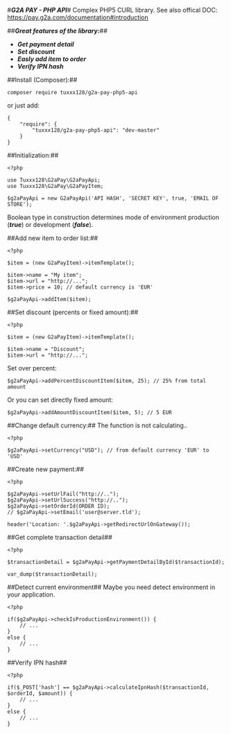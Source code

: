 #***G2A PAY - PHP API***#
Complex PHP5 CURL library. See also offical DOC: https://pay.g2a.com/documentation#introduction

##***Great features of the library:***##
- ***Get payment detail***
- ***Set discount***
- ***Easly add item to order***
- ***Verify IPN hash***

##Install (Composer):##

```
composer require tuxxx128/g2a-pay-php5-api
```
or just add:
```
{
    "require": {
        "tuxxx128/g2a-pay-php5-api": "dev-master"
    }
}
```

##Initialization:##

```
<?php 

use Tuxxx128\G2aPay\G2aPayApi;
use Tuxxx128\G2aPay\G2aPayItem;

$g2aPayApi = new G2aPayApi('API HASH', 'SECRET KEY', true, 'EMAIL OF STORE');
```

Boolean type in construction determines mode of environment production (***true***) or development (***false***).

##Add new item to order list:##
```
<?php 

$item = (new G2aPayItem)->itemTemplate();

$item->name = "My item";
$item->url = "http://...";
$item->price = 10; // default currency is 'EUR'

$g2aPayApi->addItem($item);
```

##Set discount (percents or fixed amount):##
```
<?php 

$item = (new G2aPayItem)->itemTemplate();

$item->name = "Discount";
$item->url = "http://...";
```

Set over percent:

```
$g2aPayApi->addPercentDiscountItem($item, 25); // 25% from total amount
```

Or you can set directly fixed amount:

```
$g2aPayApi->addAmountDiscountItem($item, 5); // 5 EUR
```

##Change default currency:##
The function is not calculating..

```
<?php

$g2aPayApi->setCurrency("USD"); // from default currency 'EUR' to 'USD'
```

##Create new payment:##

```
<?php

$g2aPayApi->setUrlFail("http://..");
$g2aPayApi->setUrlSuccess("http://..");
$g2aPayApi->setOrderId(ORDER ID);
// $g2aPayApi->setEmail('user@server.tld');

header('Location: '.$g2aPayApi->getRedirectUrlOnGateway());
```

##Get complete transaction detail##

```
<?php 

$transactionDetail = $g2aPayApi->getPaymentDetailById($transactionId);

var_dump($transactionDetail);
```

##Detect current environment##
Maybe you need detect environment in your application.

```
<?php 

if($g2aPayApi->checkIsProductionEnvironment()) {
	// ...
}
else {
	// ...
}
```

##Verify IPN hash##

```
<?php 

if($_POST['hash'] == $g2aPayApi->calculateIpnHash($transactionId, $orderId, $amount)) {
	// ...
}
else {
	// ...
}
```